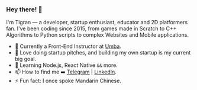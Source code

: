 ### Hey there! 👋

I'm Tigran — a developer, startup enthusiast, educator and 2D platformers fan. I've been coding since 2015, from games made in Scratch to C++ Algorithms to Python scripts to complex Websites and Mobile applications.


- 🔭 Currently a Front-End Instructor at [Umba](https://www.umbatraining.com/). 
- 🚀 Love doing startup pitches, and building my own startup is my current big goal.
- 🌱 Learning Node.js, React Native `&&` more.
- 📫 How to find me ➡️ [Telegram](https://t.me/the_bored_coder) | [LinkedIn](https://www.linkedin.com/in/tig-rank/).
- ⚡ Fun fact: I once spoke Mandarin Chinese.

